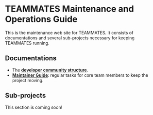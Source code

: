 # TEAMMATES Maintenance and Operations Guide

This is the maintenance web site for TEAMMATES. It consists of documentations and several sub-projects necessary for keeping TEAMMATES running.

## Documentations

* The [**developer community structure**](community.md).
* [**Maintainer Guide**](maintainer-guide.md): regular tasks for core team members to keep the project moving.

## Sub-projects

This section is coming soon!
